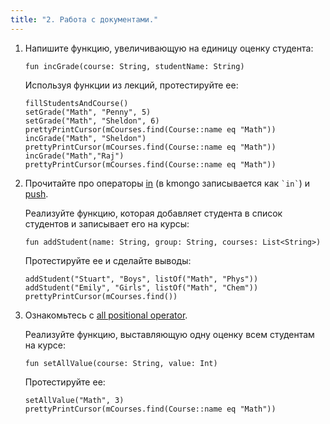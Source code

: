 ```yaml
---
title: "2. Работа с документами."
---
```


1. Напишите функцию, увеличивающую на единицу оценку студента:

    ```
    fun incGrade(course: String, studentName: String)
    ```

    Используя функции из лекций, протестируйте ее:

    ```
    fillStudentsAndCourse()
    setGrade("Math", "Penny", 5)
    setGrade("Math", "Sheldon", 6)
    prettyPrintCursor(mCourses.find(Course::name eq "Math"))
    incGrade("Math", "Sheldon")
    prettyPrintCursor(mCourses.find(Course::name eq "Math"))
    incGrade("Math","Raj")
    prettyPrintCursor(mCourses.find(Course::name eq "Math"))
    ```

2. Прочитайте про операторы [in](https://docs.mongodb.com/manual/reference/operator/query/in/) (в kmongo записывается как ``` `in` ```) и [push](https://docs.mongodb.com/manual/reference/operator/update/push/index.html).

    Реализуйте функцию, которая добавляет студента в список студентов и записывает его на курсы:

    ```
    fun addStudent(name: String, group: String, courses: List<String>)
    ```

    Протестируйте ее и сделайте выводы:
    
    ```
    addStudent("Stuart", "Boys", listOf("Math", "Phys"))
    addStudent("Emily", "Girls", listOf("Math", "Chem"))
    prettyPrintCursor(mCourses.find())
    ```

3. Ознакомьтесь с [all positional operator](https://litote.org/kmongo/dokka/kmongo/org.litote.kmongo/kotlin.reflect.-k-property1/all-pos-op.html).

    Реализуйте функцию, выставляющую одну оценку всем студентам на курсе:

    ```
    fun setAllValue(course: String, value: Int)
    ```

    Протестируйте ее:

    ```
    setAllValue("Math", 3)
    prettyPrintCursor(mCourses.find(Course::name eq "Math"))
    ```